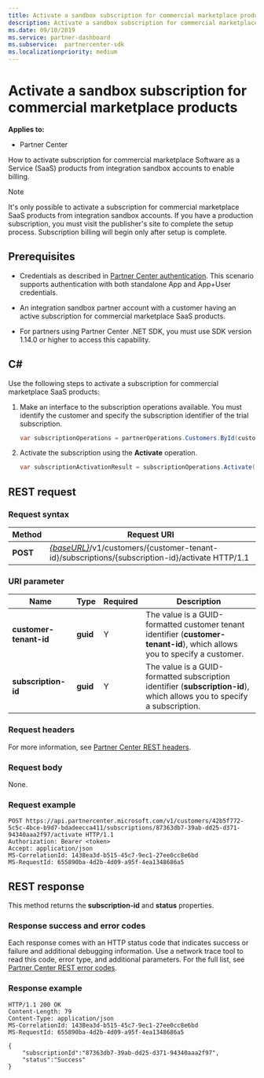 ```yaml
---
title: Activate a sandbox subscription for commercial marketplace products
description: Activate a sandbox subscription for commercial marketplace products.
ms.date: 09/10/2019
ms.service: partner-dashboard
ms.subservice:  partnercenter-sdk
ms.localizationpriority: medium
---
```


# Activate a sandbox subscription for commercial marketplace products

**Applies to:**

- Partner Center

How to activate subscription for commercial marketplace Software as a Service (SaaS) products from integration sandbox accounts to enable billing.

> [!NOTE]
> It's only possible to activate a subscription for commercial marketplace SaaS products from integration sandbox accounts. If you have a production subscription, you must visit the publisher's site to complete the setup process. Subscription billing will begin only after setup is complete.

## Prerequisites

- Credentials as described in [Partner Center authentication](partner-center-authentication.md). This scenario supports authentication with both standalone App and App+User credentials.

- An integration sandbox partner account with a customer having an active subscription for commercial marketplace SaaS products.

- For partners using Partner Center .NET SDK, you must use SDK version 1.14.0 or higher to access this capability.

## C\#

Use the following steps to activate a subscription for commercial marketplace SaaS products:

1. Make an interface to the subscription operations available. You must identify the customer and specify the subscription identifier of the trial subscription.

   ```csharp
   var subscriptionOperations = partnerOperations.Customers.ById(customerId).Subscriptions.ById(subscriptionId);
   ```

2. Activate the subscription using the **Activate** operation.

   ```csharp
   var subscriptionActivationResult = subscriptionOperations.Activate();
   ```

## REST request

### Request syntax

| Method     | Request URI                                                                            |
|------------|----------------------------------------------------------------------------------------|
| **POST** | [*{baseURL}*](partner-center-rest-urls.md)/v1/customers/{customer-tenant-id}/subscriptions/{subscription-id}/activate HTTP/1.1 |

### URI parameter

| Name                   | Type     | Required | Description                                                                                                                                            |
|------------------------|----------|----------|--------------------------------------------------------------------------------------------------------------------------------------------------------|
| **customer-tenant-id** | **guid** | Y | The value is a GUID-formatted customer tenant identifier (**customer-tenant-id**), which allows you to specify a customer. |
| **subscription-id** | **guid** | Y | The value is a GUID-formatted subscription identifier (**subscription-id**), which allows you to specify a subscription. |

### Request headers

For more information, see [Partner Center REST headers](headers.md).

### Request body

None.

### Request example

```http
POST https://api.partnercenter.microsoft.com/v1/customers/42b5f772-5c5c-4bce-b9d7-bdadeecca411/subscriptions/87363db7-39ab-dd25-d371-94340aaa2f97/activate HTTP/1.1
Authorization: Bearer <token>
Accept: application/json
MS-CorrelationId: 1438ea3d-b515-45c7-9ec1-27ee0cc8e6bd
MS-RequestId: 655890ba-4d2b-4d09-a95f-4ea1348686a5

```

## REST response

This method returns the **subscription-id** and **status** properties.

### Response success and error codes

Each response comes with an HTTP status code that indicates success or failure and additional debugging information. Use a network trace tool to read this code, error type, and additional parameters. For the full list, see [Partner Center REST error codes](error-codes.md).

### Response example

```http
HTTP/1.1 200 OK
Content-Length: 79
Content-Type: application/json
MS-CorrelationId: 1438ea3d-b515-45c7-9ec1-27ee0cc8e6bd
MS-RequestId: 655890ba-4d2b-4d09-a95f-4ea1348686a5

{
    "subscriptionId":"87363db7-39ab-dd25-d371-94340aaa2f97",
    "status":"Success"
}
```
